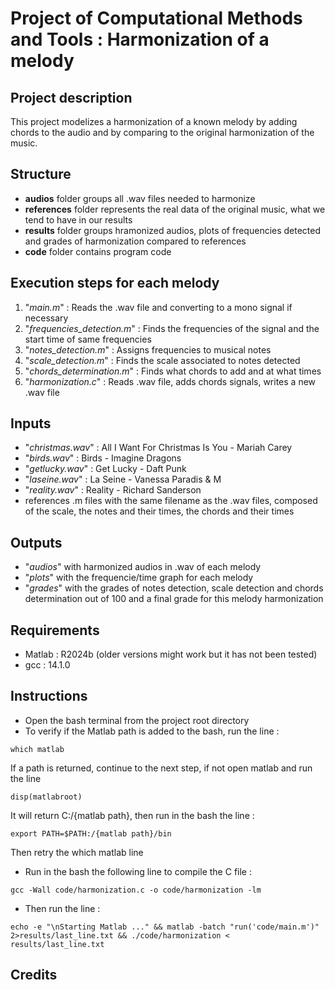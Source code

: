 # Project of Computational Methods and Tools : Harmonization of a melody

## Project description

This project modelizes a harmonization of a known melody by adding chords to the audio and by comparing to the original harmonization of the music.

## Structure

- **audios** folder groups all .wav files needed to harmonize
- **references** folder represents the real data of the original music, what we tend to have in our results
- **results** folder groups hramonized audios, plots of frequencies detected and grades of harmonization compared to references
- **code** folder contains program code

## Execution steps for each melody

1. "*main.m*" : Reads the .wav file and converting to a mono signal if necessary
2. "*frequencies_detection.m*" : Finds the frequencies of the signal and the start time of same frequencies
3. "*notes_detection.m*" : Assigns frequencies to musical notes
4. "*scale_detection.m*" : Finds the scale associated to notes detected
5. "*chords_determination.m*" : Finds what chords to add and at what times
6. "*harmonization.c*" : Reads .wav file, adds chords signals, writes a new .wav file

## Inputs

- "*christmas.wav*" : All I Want For Christmas Is You - Mariah Carey
- "*birds.wav*" : Birds - Imagine Dragons
- "*getlucky.wav*" : Get Lucky - Daft Punk
- "*laseine.wav*" : La Seine - Vanessa Paradis & M
- "*reality.wav*" : Reality - Richard Sanderson
- references .m files with the same filename as the .wav files, composed of the scale, the notes and their times, the chords and their times

## Outputs

- "*audios*" with harmonized audios in .wav of each melody
- "*plots*" with the frequencie/time graph for each melody
- "*grades*" with the grades of notes detection, scale detection and chords determination out of 100 and a final grade for this melody harmonization

## Requirements

- Matlab : R2024b (older versions might work but it has not been tested)
- gcc : 14.1.0

## Instructions

- Open the bash terminal from the project root directory
- To verify if the Matlab path is added to the bash, run the line : 
```
which matlab
```
If a path is returned, continue to the next step, if not open matlab and run the line
```
disp(matlabroot)
```
It will return C:/{matlab path}, then run in the bash the line :
```
export PATH=$PATH:/{matlab path}/bin
```
Then retry the which matlab line
- Run in the bash the following line to compile the C file :
```
gcc -Wall code/harmonization.c -o code/harmonization -lm
```
- Then run the line : 
```
echo -e "\nStarting Matlab ..." && matlab -batch "run('code/main.m')" 2>results/last_line.txt && ./code/harmonization < results/last_line.txt
```

## Credits

